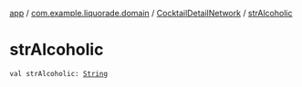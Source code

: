 [app](../../index.md) / [com.example.liquorade.domain](../index.md) / [CocktailDetailNetwork](index.md) / [strAlcoholic](./str-alcoholic.md)

# strAlcoholic

`val strAlcoholic: `[`String`](https://kotlinlang.org/api/latest/jvm/stdlib/kotlin/-string/index.html)